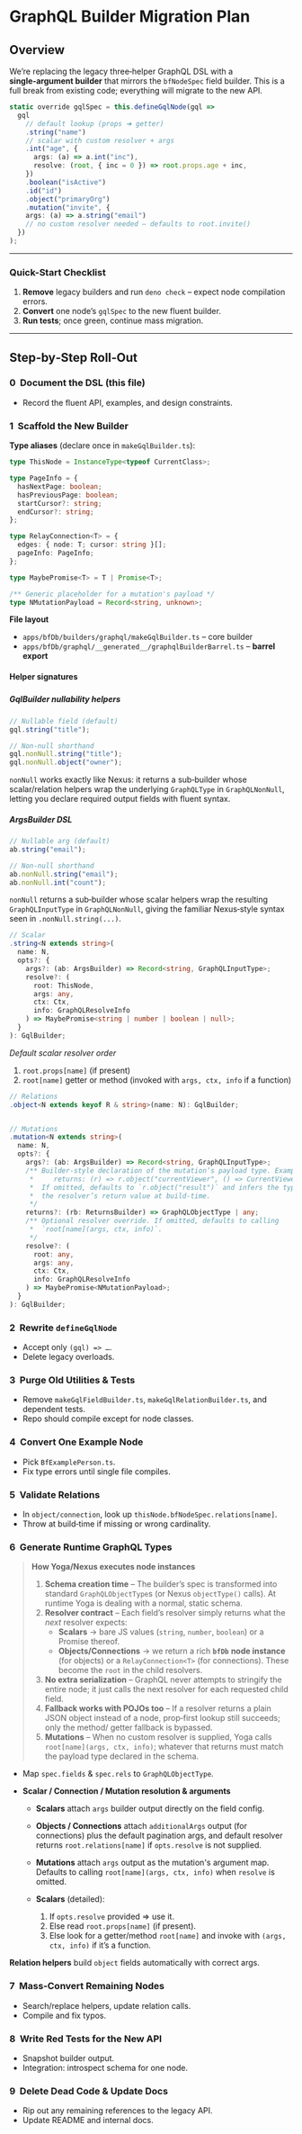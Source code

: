 # GraphQL Builder Migration Plan

## Overview

We’re replacing the legacy three‑helper GraphQL DSL with a **single‑argument
builder** that mirrors the `bfNodeSpec` field builder. This is a full break from
existing code; everything will migrate to the new API.

```ts
static override gqlSpec = this.defineGqlNode(gql =>
  gql
    // default lookup (props ➜ getter)
    .string("name")
    // scalar with custom resolver + args
    .int("age", {
      args: (a) => a.int("inc"),
      resolve: (root, { inc = 0 }) => root.props.age + inc,
    })
    .boolean("isActive")
    .id("id")
    .object("primaryOrg")
    .mutation("invite", {
    args: (a) => a.string("email")
    // no custom resolver needed – defaults to root.invite()
  })
);
```

---

### Quick-Start Checklist

1. **Remove** legacy builders and run `deno check` – expect node compilation
   errors.
2. **Convert** one node’s `gqlSpec` to the new fluent builder.
3. **Run tests**; once green, continue mass migration.

---

## Step‑by‑Step Roll‑Out

### 0  Document the DSL (this file)

- Record the fluent API, examples, and design constraints.

### 1  Scaffold the New Builder

**Type aliases** (declare once in `makeGqlBuilder.ts`):

```ts
type ThisNode = InstanceType<typeof CurrentClass>;

type PageInfo = {
  hasNextPage: boolean;
  hasPreviousPage: boolean;
  startCursor?: string;
  endCursor?: string;
};

type RelayConnection<T> = {
  edges: { node: T; cursor: string }[];
  pageInfo: PageInfo;
};

type MaybePromise<T> = T | Promise<T>;

/** Generic placeholder for a mutation's payload */
type NMutationPayload = Record<string, unknown>;
```

**File layout**

- `apps/bfDb/builders/graphql/makeGqlBuilder.ts` – core builder
- `apps/bfDb/graphql/__generated__/graphqlBuilderBarrel.ts` – **barrel export**

#### Helper signatures

##### 

##### GqlBuilder nullability helpers

```ts
// Nullable field (default)
gql.string("title");

// Non‑null shorthand
gql.nonNull.string("title");
gql.nonNull.object("owner");
```

`nonNull` works exactly like Nexus: it returns a sub‑builder whose
scalar/relation helpers wrap the underlying `GraphQLType` in `GraphQLNonNull`,
letting you declare required output fields with fluent syntax.

##### ArgsBuilder DSL

```ts
// Nullable arg (default)
ab.string("email");

// Non‑null shorthand
ab.nonNull.string("email");
ab.nonNull.int("count");
```

`nonNull` returns a sub‑builder whose scalar helpers wrap the resulting
`GraphQLInputType` in `GraphQLNonNull`, giving the familiar Nexus‑style syntax
seen in `.nonNull.string(...)`.

```ts
// Scalar
.string<N extends string>(
  name: N,
  opts?: {
    args?: (ab: ArgsBuilder) => Record<string, GraphQLInputType>;
    resolve?: (
      root: ThisNode,
      args: any,
      ctx: Ctx,
      info: GraphQLResolveInfo
    ) => MaybePromise<string | number | boolean | null>;
  }
): GqlBuilder;
```

_Default scalar resolver order_

1. `root.props[name]` (if present)
2. `root[name]` getter or method (invoked with `args, ctx, info` if a function)

```ts
// Relations
.object<N extends keyof R & string>(name: N): GqlBuilder;


// Mutations
.mutation<N extends string>(
  name: N,
  opts?: {
    args?: (ab: ArgsBuilder) => Record<string, GraphQLInputType>;
    /** Builder-style declaration of the mutation’s payload type. Example:
     *     returns: (r) => r.object("currentViewer", () => CurrentViewer)
     *  If omitted, defaults to `r.object("result")` and infers the type from
     *  the resolver’s return value at build‑time.
     */
    returns?: (rb: ReturnsBuilder) => GraphQLObjectType | any;
    /** Optional resolver override. If omitted, defaults to calling
     *  `root[name](args, ctx, info)`.
     */
    resolve?: (
      root: any,
      args: any,
      ctx: Ctx,
      info: GraphQLResolveInfo
    ) => MaybePromise<NMutationPayload>;
  }
): GqlBuilder;
```

### 2  Rewrite `defineGqlNode`

- Accept only `(gql) => …`.
- Delete legacy overloads.

### 3  Purge Old Utilities & Tests 

- Remove `makeGqlFieldBuilder.ts`, `makeGqlRelationBuilder.ts`, and dependent
  tests.
- Repo should compile except for node classes.

### 4  Convert One Example Node

- Pick `BfExamplePerson.ts`.
- Fix type errors until single file compiles.

### 5  Validate Relations

- In `object/connection`, look up `thisNode.bfNodeSpec.relations[name]`.
- Throw at build‑time if missing or wrong cardinality.

### 6  Generate Runtime GraphQL Types

> **How Yoga/Nexus executes node instances**
>
> 1. **Schema creation time** – The builder’s spec is transformed into standard
>    `GraphQLObjectType`s (or Nexus `objectType()` calls). At runtime Yoga is
>    dealing with a normal, static schema.
> 2. **Resolver contract** – Each field’s resolver simply returns what the
>    _next_ resolver expects:
>    - **Scalars** → bare JS values (`string`, `number`, `boolean`) or a Promise
>      thereof.
>    - **Objects/Connections** → we return a rich **`bfDb`** **node instance**
>      (for objects) or a `RelayConnection<T>` (for connections). These become
>      the `root` in the child resolvers.
> 3. **No extra serialization** – GraphQL never attempts to stringify the entire
>    node; it just calls the next resolver for each requested child field.
> 4. **Fallback works with POJOs too** – If a resolver returns a plain JSON
>    object instead of a node, prop‑first lookup still succeeds; only the
>    method/ getter fallback is bypassed.
> 5. **Mutations** – When no custom resolver is supplied, Yoga calls
>    `root[name](args, ctx, info)`; whatever that returns must match the payload
>    type declared in the schema.

- Map `spec.fields` & `spec.rels` to `GraphQLObjectType`.

- **Scalar / Connection / Mutation resolution & arguments**

  - **Scalars** attach `args` builder output directly on the field config.

  - **Objects / Connections** attach `additionalArgs` output (for connections)
    plus the default pagination args, and default resolver returns
    `root.relations[name]` if `opts.resolve` is not supplied.

  - **Mutations** attach `args` output as the mutation's argument map. Defaults
    to calling `root[name](args, ctx, info)` when `resolve` is omitted.

  - **Scalars** (detailed):

    1. If `opts.resolve` provided ⇒ use it.
    2. Else read `root.props[name]` (if present).
    3. Else look for a getter/method `root[name]` and invoke with
       `(args, ctx, info)` if it’s a function.

**Relation helpers** build `object` fields automatically with correct args.

### 7  Mass‑Convert Remaining Nodes

- Search/replace helpers, update relation calls.
- Compile and fix typos.

### 8  Write Red Tests for the New API

- Snapshot builder output.
- Integration: introspect schema for one node.

### 9  Delete Dead Code & Update Docs

- Rip out any remaining references to the legacy API.
- Update README and internal docs.
